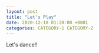 ```yaml
---
layout: post
title: "Let's Play"
date: 2020-12-18 01:20:00 +0801
categories: CATEGORY-1 CATEGORY-2
---
```

Let's dance!!
